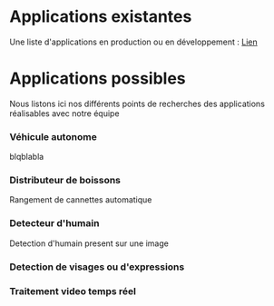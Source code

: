 # Applications existantes
Une liste d'applications en production ou en développement : [Lien](http://www.nvidia.fr/object/gpu-computing-applications-fr.html)
# Applications possibles
Nous listons ici nos différents points de recherches des applications réalisables avec notre équipe

### Véhicule autonome
blqblabla

### Distributeur de boissons
Rangement de cannettes automatique

### Detecteur d'humain
Detection d'humain present sur une image

### Detection de visages ou d'expressions

### Traitement video temps réel